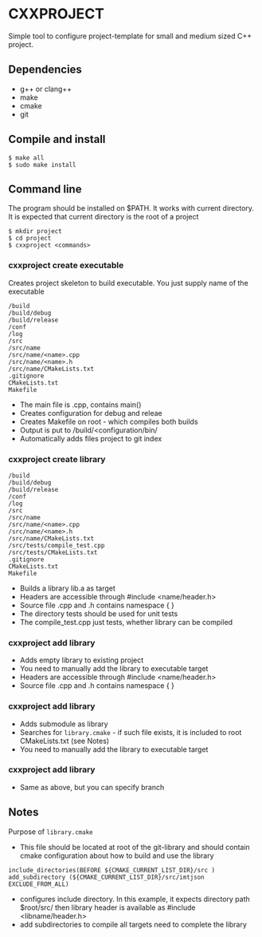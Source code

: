 # CXXPROJECT

Simple tool to configure project-template for small and medium sized C++ project. 

## Dependencies

* g++ or clang++
* make
* cmake
* git

## Compile and install

```
$ make all
$ sudo make install
```


## Command line

The program should be installed on $PATH. It works with current directory. It
is expected that current directory is the root of a project

```
$ mkdir project
$ cd project
$ cxxproject <commands>
```


### cxxproject create executable <name>

Creates project skeleton to build  executable. You just supply name of the executable

```
/build
/build/debug
/build/release
/conf
/log
/src
/src/name
/src/name/<name>.cpp
/src/name/<name>.h
/src/name/CMakeLists.txt
.gitignore
CMakeLists.txt
Makefile
```

* The main file is <name>.cpp, contains main()
* Creates configuration for debug and releae
* Creates Makefile on root - which compiles both builds
* Output is put to /build/<configuration/bin/<name>
* Automatically adds files project to git index

### cxxproject create library <name>

```
/build
/build/debug
/build/release
/conf
/log
/src
/src/name
/src/name/<name>.cpp
/src/name/<name>.h
/src/name/CMakeLists.txt
/src/tests/compile_test.cpp
/src/tests/CMakeLists.txt
.gitignore
CMakeLists.txt
Makefile
```

* Builds a library lib<name>.a as target <name>
* Headers are accessible through #include <name/header.h>
* Source file <name>.cpp and <name>.h contains namespace <name> {  }
* The directory tests should be used for unit tests
* The compile_test.cpp just tests, whether library can be compiled

### cxxproject add library <name>

* Adds empty library to existing project
* You need to manually add the library to executable target
* Headers are accessible through #include <name/header.h>
* Source file <name>.cpp and <name>.h contains namespace <name> {  }

### cxxproject add library <name> <git-url> 

* Adds submodule as library <name>
* Searches for `library.cmake` - if such file exists, it is included to root CMakeLists.txt (see Notes)
* You need to manually add the library to executable target

### cxxproject add library <name> <git-url> <branch>

* Same as above, but you can specify branch


## Notes

Purpose of `library.cmake`

* This file should be located at root of the git-library and should contain cmake
configuration about how to build and use the library

```
include_directories(BEFORE ${CMAKE_CURRENT_LIST_DIR}/src )
add_subdirectory (${CMAKE_CURRENT_LIST_DIR}/src/imtjson EXCLUDE_FROM_ALL)
```

* configures include directory. In this example, it expects directory path $root/src/<libname> then library header is available as #include <libname/header.h>
* add subdirectories to compile all targets need to complete the library

